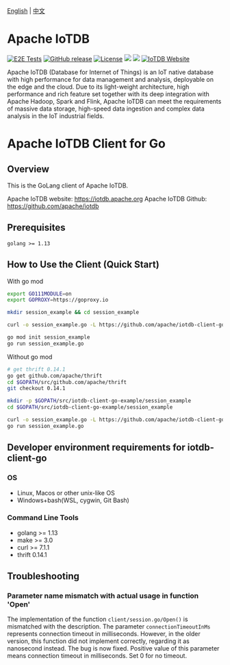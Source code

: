 <!--

    Licensed to the Apache Software Foundation (ASF) under one
    or more contributor license agreements.  See the NOTICE file
    distributed with this work for additional information
    regarding copyright ownership.  The ASF licenses this file
    to you under the Apache License, Version 2.0 (the
    "License"); you may not use this file except in compliance
    with the License.  You may obtain a copy of the License at

        http://www.apache.org/licenses/LICENSE-2.0

    Unless required by applicable law or agreed to in writing,
    software distributed under the License is distributed on an
    "AS IS" BASIS, WITHOUT WARRANTIES OR CONDITIONS OF ANY
    KIND, either express or implied.  See the License for the
    specific language governing permissions and limitations
    under the License.

-->
[English](./README.md) | [中文](./README_ZH.md)

# Apache IoTDB

[![E2E Tests](https://github.com/apache/iotdb-client-go/actions/workflows/e2e.yml/badge.svg)](https://github.com/apache/iotdb-client-go/actions/workflows/e2e.yml)
[![GitHub release](https://img.shields.io/github/release/apache/iotdb-client-go.svg)](https://github.com/apache/iotdb-client-go/releases)
[![License](https://img.shields.io/badge/license-Apache%202-4EB1BA.svg)](https://www.apache.org/licenses/LICENSE-2.0.html)
![](https://github-size-badge.herokuapp.com/apache/iotdb-client-go.svg)
![](https://img.shields.io/badge/platform-win10%20%7C%20macos%20%7C%20linux-yellow.svg)
[![IoTDB Website](https://img.shields.io/website-up-down-green-red/https/shields.io.svg?label=iotdb-website)](https://iotdb.apache.org/)


Apache IoTDB (Database for Internet of Things) is an IoT native database with high performance for 
data management and analysis, deployable on the edge and the cloud. Due to its light-weight 
architecture, high performance and rich feature set together with its deep integration with 
Apache Hadoop, Spark and Flink, Apache IoTDB can meet the requirements of massive data storage, 
high-speed data ingestion and complex data analysis in the IoT industrial fields.

# Apache IoTDB Client for Go

## Overview

This is the GoLang client of Apache IoTDB.

Apache IoTDB website: https://iotdb.apache.org
Apache IoTDB Github: https://github.com/apache/iotdb

## Prerequisites

    golang >= 1.13

## How to Use the Client (Quick Start)

With go mod

```sh
export GO111MODULE=on
export GOPROXY=https://goproxy.io

mkdir session_example && cd session_example

curl -o session_example.go -L https://github.com/apache/iotdb-client-go/raw/main/example/session_example.go

go mod init session_example
go run session_example.go
```

Without go mod

```sh
# get thrift 0.14.1
go get github.com/apache/thrift
cd $GOPATH/src/github.com/apache/thrift
git checkout 0.14.1

mkdir -p $GOPATH/src/iotdb-client-go-example/session_example
cd $GOPATH/src/iotdb-client-go-example/session_example

curl -o session_example.go -L https://github.com/apache/iotdb-client-go/raw/main/example/session_example.go
go run session_example.go
```

## Developer environment requirements for iotdb-client-go

### OS

* Linux, Macos or other unix-like OS
* Windows+bash(WSL, cygwin, Git Bash)

### Command Line Tools

* golang >= 1.13
* make >= 3.0
* curl >= 7.1.1
* thrift 0.14.1

## Troubleshooting

### Parameter name mismatch with actual usage in function 'Open'

The implementation of the function ```client/session.go/Open()``` is mismatched with the description.
The parameter `connectionTimeoutInMs` represents connection timeout in milliseconds.
However, in the older version, this function did not implement correctly, regarding it as nanosecond instead.
The bug is now fixed.
Positive value of this parameter means connection timeout in milliseconds.
Set 0 for no timeout.
